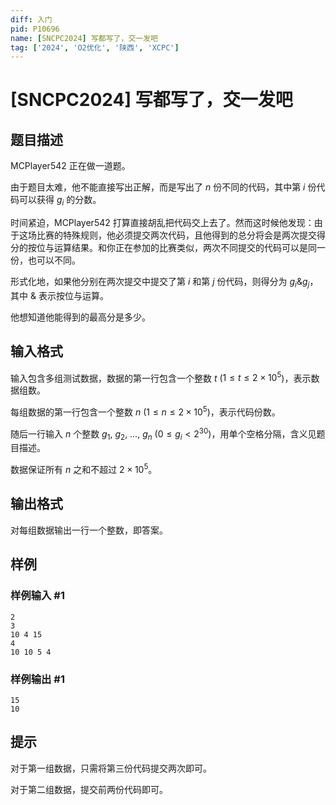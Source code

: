 ```yaml
---
diff: 入门
pid: P10696
name: [SNCPC2024] 写都写了，交一发吧
tag: ['2024', 'O2优化', '陕西', 'XCPC']
---
```

# [SNCPC2024] 写都写了，交一发吧
## 题目描述

MCPlayer542 正在做一道题。

由于题目太难，他不能直接写出正解，而是写出了 $n$ 份不同的代码，其中第 $i$ 份代码可以获得 $g_i$ 的分数。

时间紧迫，MCPlayer542 打算直接胡乱把代码交上去了。然而这时候他发现：由于这场比赛的特殊规则，他必须提交两次代码，且他得到的总分将会是两次提交得分的按位与运算结果。和你正在参加的比赛类似，两次不同提交的代码可以是同一份，也可以不同。

形式化地，如果他分别在两次提交中提交了第 $i$ 和第 $j$ 份代码，则得分为 $g_i \& g_j$，其中 $\&$ 表示按位与运算。

他想知道他能得到的最高分是多少。
## 输入格式

输入包含多组测试数据，数据的第一行包含一个整数 $t$ ($1\le t\le 2\times 10^5$)，表示数据组数。

每组数据的第一行包含一个整数 $n$ ($1\le n \le 2\times 10^5$)，表示代码份数。

随后一行输入 $n$ 个整数 $g_1,\ g_2,\ \ldots,\ g_n$ ($0 \le g_i<2^{30}$)，用单个空格分隔，含义见题目描述。

数据保证所有 $n$ 之和不超过 $2\times 10^5$。
## 输出格式

对每组数据输出一行一个整数，即答案。
## 样例

### 样例输入 #1
```
2
3
10 4 15
4
10 10 5 4

```
### 样例输出 #1
```
15
10

```
## 提示



对于第一组数据，只需将第三份代码提交两次即可。

对于第二组数据，提交前两份代码即可。

